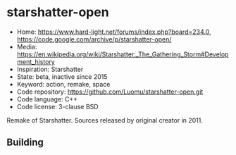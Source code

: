 # starshatter-open

- Home: https://www.hard-light.net/forums/index.php?board=234.0, https://code.google.com/archive/p/starshatter-open/
- Media: https://en.wikipedia.org/wiki/Starshatter:_The_Gathering_Storm#Development_history
- Inspiration: Starshatter
- State: beta, inactive since 2015
- Keyword: action, remake, space
- Code repository: https://github.com/Luomu/starshatter-open.git
- Code language: C++
- Code license: 3-clause BSD

Remake of Starshatter.
Sources released by original creator in 2011.

## Building
